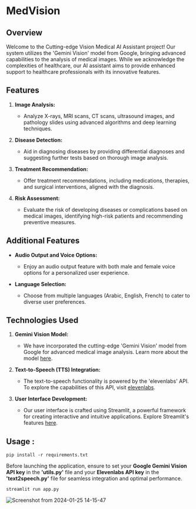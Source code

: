 # MedVision

## Overview
Welcome to the Cutting-edge Vision Medical AI Assistant project! Our system utilizes the 'Gemini Vision' model from Google, bringing advanced capabilities to the analysis of medical images. While we acknowledge the complexities of healthcare, our AI assistant aims to provide enhanced support to healthcare professionals with its innovative features.

## Features

1. **Image Analysis:**
   - Analyze X-rays, MRI scans, CT scans, ultrasound images, and pathology slides using advanced algorithms and deep learning techniques.

2. **Disease Detection:**
   - Aid in diagnosing diseases by providing differential diagnoses and suggesting further tests based on thorough image analysis.

3. **Treatment Recommendation:**
   - Offer treatment recommendations, including medications, therapies, and surgical interventions, aligned with the diagnosis.

4. **Risk Assessment:**
   - Evaluate the risk of developing diseases or complications based on medical images, identifying high-risk patients and recommending preventive measures.

## Additional Features

- **Audio Output and Voice Options:**
   - Enjoy an audio output feature with both male and female voice options for a personalized user experience.

- **Language Selection:**
   - Choose from multiple languages (Arabic, English, French) to cater to diverse user preferences.


## Technologies Used

1. **Gemini Vision Model:**
   - We have incorporated the cutting-edge 'Gemini Vision' model from Google for advanced medical image analysis. Learn more about the model [here](https://blog.google/technology/ai/gemini-api-developers-cloud/).

2. **Text-to-Speech (TTS) Integration:**
   - The text-to-speech functionality is powered by the 'elevenlabs' API. To explore the capabilities of this API, visit [elevenlabs](https://elevenlabs.io/).

3. **User Interface Development:**
   - Our user interface is crafted using Streamlit, a powerful framework for creating interactive and intuitive applications. Explore Streamlit's features [here](https://streamlit.io/).


## Usage : 

```
pip install -r requirements.txt
```

Before launching the application, ensure to set your **Google Gemini Vision API key** in the **'utils.py'** file and your **Elevenlabs API key** in the **'text2speech.py'** file for seamless integration and optimal performance.

```
streamlit run app.py
```

![Screenshot from 2024-01-25 14-15-47](https://github.com/Kirouane-Ayoub/MedVision/assets/99510125/05f73a7d-df28-4549-ba76-ecec47018ea7)



